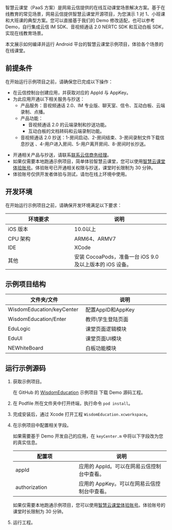 智慧云课堂（PaaS 方案）是网易云信提供的在线互动课堂场景解决方案。基于在线教育的常见场景，网易云信提供智慧云课堂开源项目，为您演示 1 对 1、小班课和大班课的典型方案。您可以直接基于我们的 Demo 修改适配，也可以参考 Demo，自行集成云信 IM SDK、音视频通话 2.0 NERTC SDK 和互动白板 SDK，实现在线教育场景。

本文展示如何编译并运行 Android 平台的智慧云课堂示例项目，体验各个场景的在线课堂。

## 前提条件

在开始运行示例项目之前，请确保您已完成以下操作：

- 在云信控制台创建应用，并获取对应的 AppId 与 AppKey。
- 为此应用开通以下相关服务与抄送：
  - 产品服务：音视频通话 2.0、IM 专业版、聊天室、信令、互动白板、云端录制、点播。
  - 产品功能：
    - 音视频通话 2.0 的云端录制和抄送功能。
    - 互动白板的文档转码和云端录制功能。
  - 音视频通话 2.0 抄送：1-房间启动、2-房间结束、3-房间录制文件下载信息抄送 、4-用户进入房间、5-用户离开房间、8-房间时长抄送。


<note type="note">
<ul><li>开通相关产品与抄送，请联系<a href="https://yunxin.163.com/bizQQWPA.html">联系云信商务经理</a>。</li><li>如果仅需要本地跑通示例项目，简单体验智慧云课堂，您可以使用<a href="https://github.com/netease-kit/WisdomEducation/tree/main/Wisdom_Education_Docs">智慧云课堂体验账号</a>。体验账号已开通相关权限与抄送，课堂时长限制为 30 分钟。</li><li>体验账号仅供开发者体验与测试，请勿在线上环境中使用。</li></ul>
</note>

## 开发环境

在开始运行示例项目之前，请确保开发环境满足以下要求：


<style>
table th:first-of-type {
    width: 35%;
}
table th:nth-of-type(2) {
    width: 50%;
}
</style>

| 环境要求  | 说明                                      |
| --------- | ------------------------------------------- |
| iOS 版本  | 10.0以上                                  |
| CPU 架构 | ARM64、ARMV7                               |
| IDE       | XCode                                       |
| 其他    | 安装 CocoaPods，准备一台 iOS 9.0 及以上版本的 iOS 设备。  |

## 示例项目结构


| 文件夹/文件              | 说明                                 |
| ----------------------------- | -------------------------------------- |
| WisdomEducation/keyCenter                      | 配置AppID和AppKey |
| WisdomEducation/Enter                    | 教师\学生登陆页面                     |
| EduLogic                       | 课堂页面逻辑模块            |
| EduUI                        | 课堂页面UI模块                  |
| NEWhiteBoard                      | 白板功能模块                  |


## 运行示例源码

1. 获取示例项目。

    在 GitHub 的 [WisdomEducation](https://github.com/netease-kit/WisdomEducation) 示例项目 下载 Demo 源码工程。

2. 在 Podfile 所在文件夹中打开终端，执行命令 `pod install`。

3. 完成安装后，通过 Xcode 打开工程 `WisdomEducation.xcworkspace`。

4. 在示例项目中配置相关字段。

    如果需要基于 Demo 开发自己的应用，在 `keyCenter.m` 中将以下字段改为您的真实信息。

    | 配置项     | 说明                                      |
    | ------------- | ------------------------------------------- |
    | appId        | 应用的 AppId。可以在网易云信控制台中查看。 |
    | authorization       | 应用的 AppKey。可以在网易云信控制台中查看。 |
    
    <note type="note">如果仅需要本地跑通示例项目，您可以使用<a href="https://github.com/netease-kit/WisdomEducation/tree/main/Wisdom_Education_Docs">智慧云课堂体验账号</a>。体验账号的课堂时长限制为 30 分钟。</note>

5. 运行工程。

